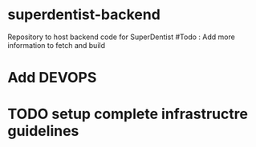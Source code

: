 # superdentist-backend
Repository to host backend code for SuperDentist
#Todo : Add more information to fetch and build 
# Add DEVOPS

# TODO setup complete infrastructre guidelines
